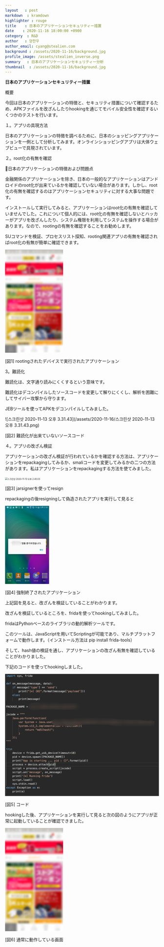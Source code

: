```yaml
---
layout   : post
markdown  : kramdown
highlighter : rouge
title    : 日本のアプリケーションセキュリティー措置
date    : 2020-11-16 18:00:00 +0900
category  : R&D
author   : 양찬우
author_email: cyang@stealien.com
background : /assets/2020-11-16/background.jpg
profile_image: /assets/stealien_inverse.png
summary   : 日本のアプリケーションセキュリティー分析
thumbnail  : /assets/2020-11-16/background.jpg
---
```


**日本のアプリケーションセキュリティー措置**

概要

今回は日本のアプリケーションの特徴と、セキュリティ措置について確認するため、APKファイルを改ざんしたりhookingを通じてモバイル安全性を確認するいくつかのテストを行います。



１。アプリの具現方法

日本のアプリケーションの特徴を調べるために、日本のショッピングアプリケーションを一例として分析してみます。オンラインショッピングアプリは大体ウェブビューで具現されています。



２。root化の有無を確認

日本のアプリケーションの特徴および問題点

金融関係のアプリケーションを除き、日本の一般的なアプリケーションはアンドロイドのroot化が出来ているかを確認していない場合があります。しかし、root化の有無を確認するのはアプリケーションセキュリティに対する大事な問題です。

インストールして実行してみると、アプリケーションはroot化の有無を確認していませんでした。これについて個人的には、root化の有無を確認しないとハッカーがアプリを改ざんしたり、システム権限を利用してシステムを操作する場合があります。なので、rootingの有無を確認することをお勧めします。

SUコマンドを検証、プロセスリスト探知、rooting関連アプリの有無を確認さればroot化の有無が簡単に確認できます。

<img src="/assets/2020-11-16/16.png" alt="16" style="zoom:33%;" />

​[図1] rootingされたデバイスで実行されたアプリケーション

3。難読化

難読化は、文字通り読みにくくするという意味です。

難読化はデコンパイルしたソースコードを変更して解りにくくし、解析を困難にしてサイバー攻撃から守ります。

JEBツールを使ってAPKをデコンパイルしてみました。

![스크린샷 2020-11-13 오후 3.31.43](/assets/2020-11-16/스크린샷 2020-11-13 오후 3.31.43.png)

​[図2] 難読化が出来ていないソースコード



４。アプリの改ざん検証

アプリケーションの改ざん検証が行われているかを確認する方法は、アプリケーションをrepackagingしてみるか、smaliコードを変更してみるかの二つの方法があります。私はアプリケーションをrepackagingする方法を使てみました。

<img src="/assets/2020-11-16/스크린샷 2020-11-13 오후 2.45.03.png" alt="스크린샷 2020-11-13 오후 2.45.03" style="zoom: 50%;" />

​[図3] jarsignerを使ってresign

repackagingの後resigningして偽造されたアプリを実行して見ると

<img src="/assets/2020-11-16/3.png" alt="3" style="zoom:25%;" />

​[図4] 強制終了されたアプリケーション



上記図を見ると、改ざんを検証していることがわかります。

改ざんを検証しているところを、fridaを使ってhookingしてみました。

fridaはPythonベースのライブラリの動的解析ツールです。

このツールは、JavaScriptを用いてScriptingが可能であり、マルチプラットフォームで動作します。（インストール方法は pip install frida-tools）

そして、hash値の検証を通し、アプリケーションの改ざん有無を確認していることがわかりました。

下記のコードを使ってhookingしました。

<img src="/assets/2020-11-16/MCD.png" alt="MCD" style="zoom:50%;" />

​[図5] コード

hookingした後、アプリケーションを実行して見ると次の図のようにアプリが正常に起動していることが確認できました。

<img src="/assets/2020-11-16/16.png" alt="16" style="zoom:33%;" />

​[図6] 通常に動作している画面




